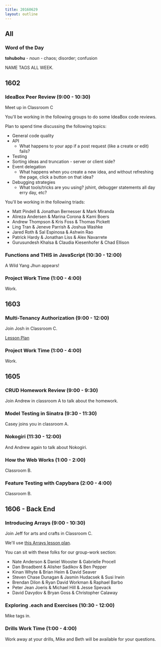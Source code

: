 ```yaml
---
title: 20160629
layout: outline
---
```


## All

### Word of the Day

**tohubohu** - _noun_ - chaos; disorder; confusion

NAME TAGS ALL WEEK.

## 1602

### IdeaBox Peer Review (9:00 - 10:30)

Meet up in Classroom C

You'll be working in the following groups to do some IdeaBox code reviews.

Plan to spend time discussing the following topics:

- General code quality
- API
  - What happens to your app if a post request (like a create or edit) fails?
- Testing
- Sorting ideas and truncation - server or client side?
- Event delegation
  - What happens when you create a new idea, and without refreshing the page, click a button on that idea?
- Debugging strategies
  - What tools/tricks are you using? jshint, debugger statements all day erry day, etc?

You'll be working in the following triads:

* Matt Pindell & Jonathan Bernesser & Mark Miranda
* Alireza Andersen & Marina Corona & Kami Boers
* Andrew Thompson & Kris Foss & Thomas Pickett
* Ling Tran & Jeneve Parrish & Joshua Washke
* Jared Roth & Sal Espinosa & Ashwin Rao
* Patrick Hardy & Jonathan Liss & Alex Navarrete
* Gurusundesh Khalsa & Claudia Kiesenhofer & Chad Ellison

### Functions and THIS in JavaScript (10:30 - 12:00)

A Wild Yang Jhun appears!

### Project Work Time (1:00 - 4:00)

Work.

## 1603

### Multi-Tenancy Authorization (9:00 - 12:00)

Join Josh in Classroom C.

[Lesson Plan](https://github.com/turingschool/lesson_plans/blob/master/ruby_03-professional_rails_applications/multitenancy_authorization.md)

### Project Work Time (1:00 - 4:00)

Work.


## 1605

### CRUD Homework Review (9:00 - 9:30)

Join Andrew in classroom A to talk about the homework.

### Model Testing in Sinatra (9:30 - 11:30)

Casey joins you in classroom A.

### Nokogiri (11:30 - 12:00)

And Andrew again to talk about Nokogiri.

### How the Web Works (1:00 - 2:00)

Classroom B.

### Feature Testing with Capybara (2:00 - 4:00)

Classroom B.


## 1606 - Back End

### Introducing Arrays (9:00 - 10:30)

Join Jeff for arts and crafts in Classroom C.

We'll use [this Arrays lesson plan](https://github.com/turingschool/lesson_plans/blob/master/ruby_01-object_oriented_programming_with_ruby/arrays.markdown).

You can sit with these folks for our group-work section:

* Nate Anderson & Daniel Wooster & Gabrielle Procell
* Dan Broadbent & Alisher Sadikov & Ben Pepper
* Kinan Whyte & Brian Heim & David Seaver
* Steven Chase Dunagan & Jasmin Hudacsek & Susi Irwin
* Brendan Dilon & Ryan David Workman & Raphael Barbo
* Peter Jean Joeris & Michael Hill & Jesse Spevack
* David Davydov & Bryan Goss & Christopher Calaway

### Exploring .each and Exercises (10:30 - 12:00)

Mike tags in.

### Drills Work Time (1:00 - 4:00)

Work away at your drills, Mike and Beth will be available for your questions.

